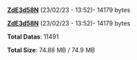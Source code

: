 [**ZdE3d58N**](/data/ZdE3d58N.txt) (23/02/23 - 13:52)- 14179 bytes

[**ZdE3d58N**](/data/ZdE3d58N.txt) (23/02/23 - 13:52)- 14179 bytes

**Total Datas**: 11491

**Total Size**: 74.88 MB / 74.9 MB